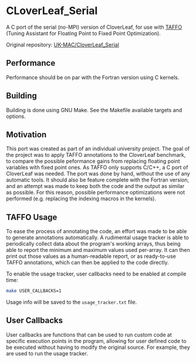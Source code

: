 # CLoverLeaf_Serial

A C port of the serial (no-MPI) version of CloverLeaf, for use with [TAFFO](https://github.com/TAFFO-org/TAFFO) (Tuning Assistant for Floating Point to Fixed Point Optimization).

Original repository: [UK-MAC/CloverLeaf_Serial](https://github.com/UK-MAC/CloverLeaf_Serial)

## Performance

Performance should be on par with the Fortran version using C kernels.

## Building

Building is done using GNU Make. See the Makefile available targets and options.

## Motivation

This port was created as part of an individual university project.
The goal of the project was to apply TAFFO annotations to the CloverLeaf benchmark, to compare the possible peformance gains from replacing floating point variables with fixed point ones.
As TAFFO only supports C/C++, a C port of CloverLeaf was needed. The port was done by hand, without the use of any automatic tools.
It should also be feature complete with the Fortran version, and an attempt was made to keep both the code and the output as similar as possible.
For this reason, possible performance optimizations were not performed (e.g. replacing the indexing macros in the kernels).

## TAFFO Usage

To ease the process of annotating the code, an effort was made to be able to generate annotations automatically.
A rudimental usage tracker is able to periodically collect data about the program's working arrays, thus being able to report the minimum and maximum values used per-array.
It can then print out those values as a human-readable report, or as ready-to-use TAFFO annotations, which can then be applied to the code directly.

To enable the usage tracker, user callbacks need to be enabled at compile time:
```bash
make USER_CALLBACKS=1
```
Usage info will be saved to the `usage_tracker.txt` file.

## User Callbacks
User callbacks are functions that can be used to run custom code at specific execution points in the program, allowing for user defined code to be executed without having to modify the original source. For example, they are used to run the usage tracker.
